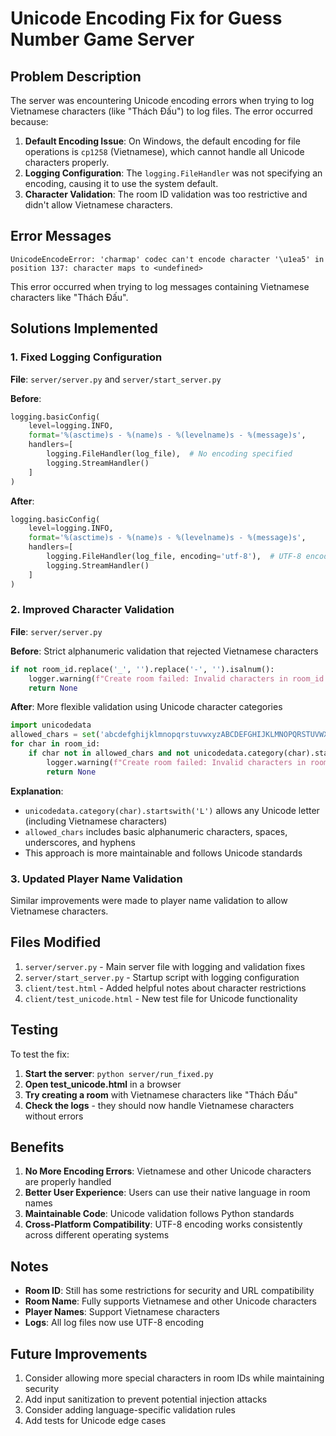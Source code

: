 # Unicode Encoding Fix for Guess Number Game Server

## Problem Description

The server was encountering Unicode encoding errors when trying to log Vietnamese characters (like "Thách Đấu") to log files. The error occurred because:

1. **Default Encoding Issue**: On Windows, the default encoding for file operations is `cp1258` (Vietnamese), which cannot handle all Unicode characters properly.
2. **Logging Configuration**: The `logging.FileHandler` was not specifying an encoding, causing it to use the system default.
3. **Character Validation**: The room ID validation was too restrictive and didn't allow Vietnamese characters.

## Error Messages

```
UnicodeEncodeError: 'charmap' codec can't encode character '\u1ea5' in position 137: character maps to <undefined>
```

This error occurred when trying to log messages containing Vietnamese characters like "Thách Đấu".

## Solutions Implemented

### 1. Fixed Logging Configuration

**File**: `server/server.py` and `server/start_server.py`

**Before**:
```python
logging.basicConfig(
    level=logging.INFO,
    format='%(asctime)s - %(name)s - %(levelname)s - %(message)s',
    handlers=[
        logging.FileHandler(log_file),  # No encoding specified
        logging.StreamHandler()
    ]
)
```

**After**:
```python
logging.basicConfig(
    level=logging.INFO,
    format='%(asctime)s - %(name)s - %(levelname)s - %(message)s',
    handlers=[
        logging.FileHandler(log_file, encoding='utf-8'),  # UTF-8 encoding specified
        logging.StreamHandler()
    ]
)
```

### 2. Improved Character Validation

**File**: `server/server.py`

**Before**: Strict alphanumeric validation that rejected Vietnamese characters
```python
if not room_id.replace('_', '').replace('-', '').isalnum():
    logger.warning(f"Create room failed: Invalid characters in room_id: {room_id}")
    return None
```

**After**: More flexible validation using Unicode character categories
```python
import unicodedata
allowed_chars = set('abcdefghijklmnopqrstuvwxyzABCDEFGHIJKLMNOPQRSTUVWXYZ0123456789_ -')
for char in room_id:
    if char not in allowed_chars and not unicodedata.category(char).startswith('L'):
        logger.warning(f"Create room failed: Invalid characters in room_id: {room_id}")
        return None
```

**Explanation**: 
- `unicodedata.category(char).startswith('L')` allows any Unicode letter (including Vietnamese characters)
- `allowed_chars` includes basic alphanumeric characters, spaces, underscores, and hyphens
- This approach is more maintainable and follows Unicode standards

### 3. Updated Player Name Validation

Similar improvements were made to player name validation to allow Vietnamese characters.

## Files Modified

1. `server/server.py` - Main server file with logging and validation fixes
2. `server/start_server.py` - Startup script with logging configuration
3. `client/test.html` - Added helpful notes about character restrictions
4. `client/test_unicode.html` - New test file for Unicode functionality

## Testing

To test the fix:

1. **Start the server**: `python server/run_fixed.py`
2. **Open test_unicode.html** in a browser
3. **Try creating a room** with Vietnamese characters like "Thách Đấu"
4. **Check the logs** - they should now handle Vietnamese characters without errors

## Benefits

1. **No More Encoding Errors**: Vietnamese and other Unicode characters are properly handled
2. **Better User Experience**: Users can use their native language in room names
3. **Maintainable Code**: Unicode validation follows Python standards
4. **Cross-Platform Compatibility**: UTF-8 encoding works consistently across different operating systems

## Notes

- **Room ID**: Still has some restrictions for security and URL compatibility
- **Room Name**: Fully supports Vietnamese and other Unicode characters
- **Player Names**: Support Vietnamese characters
- **Logs**: All log files now use UTF-8 encoding

## Future Improvements

1. Consider allowing more special characters in room IDs while maintaining security
2. Add input sanitization to prevent potential injection attacks
3. Consider adding language-specific validation rules
4. Add tests for Unicode edge cases
